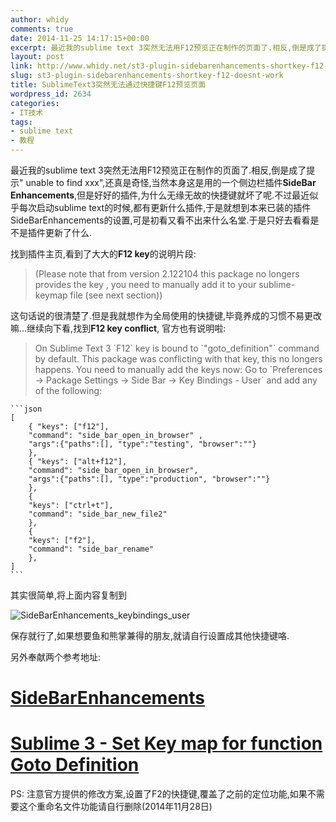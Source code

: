 ```yaml
---
author: whidy
comments: true
date: 2014-11-25 14:17:15+00:00
excerpt: 最近我的sublime text 3突然无法用F12预览正在制作的页面了.相反,倒是成了提示" unable to find xxx",还真是奇怪,当然本身这是用的一个侧边栏插件Side​Bar​Enhancements,但是好好的插件,为什么无缘无故的快捷键就坏了呢.
layout: post
link: http://www.whidy.net/st3-plugin-sidebarenhancements-shortkey-f12-doesnt-work.html
slug: st3-plugin-sidebarenhancements-shortkey-f12-doesnt-work
title: SublimeText3突然无法通过快捷键F12预览页面
wordpress_id: 2634
categories:
- IT技术
tags:
- sublime text
- 教程
---
```


最近我的sublime text 3突然无法用F12预览正在制作的页面了.相反,倒是成了提示" unable to find xxx",还真是奇怪,当然本身这是用的一个侧边栏插件**Side​Bar​Enhancements**,但是好好的插件,为什么无缘无故的快捷键就坏了呢.不过最近似乎每次启动sublime text的时候,都有更新什么插件,于是就想到本来已装的插件SideBarEnhancements的设置,可是初看又看不出来什么名堂.于是只好去看看是不是插件更新了什么.

找到插件主页,看到了大大的**F12 key**的说明片段:


<blockquote>(Please note that from version 2.122104 this package no longers provides the key , you need to manually add it to your sublime-keymap file (see next section))</blockquote>


这句话说的很清楚了.但是我就想作为全局使用的快捷键,毕竟养成的习惯不易更改嘛...继续向下看,找到**F12 key conflict**, 官方也有说明啦:


<blockquote>On Sublime Text 3 `F12` key is bound to `"goto_definition"` command by default. This package was conflicting with that key, this no longers happens. You need to manually add the keys now: Go to `Preferences -> Package Settings -> Side Bar -> Key Bindings - User` and add any of the following:</blockquote>



    
    ```json
    [
        { "keys": ["f12"],
        "command": "side_bar_open_in_browser" ,
        "args":{"paths":[], "type":"testing", "browser":""}
        },
        { "keys": ["alt+f12"],
        "command": "side_bar_open_in_browser",
        "args":{"paths":[], "type":"production", "browser":""}
        },
        {
        "keys": ["ctrl+t"],
        "command": "side_bar_new_file2"
        },
        {
        "keys": ["f2"],
        "command": "side_bar_rename"
        },
    ]
    ```


其实很简单,将上面内容复制到

![SideBarEnhancements_keybindings_user](http://www.whidy.net/wp-content/uploads/2014/11/SideBarEnhancements_key-400x278.jpg)

保存就行了,如果想要鱼和熊掌兼得的朋友,就请自行设置成其他快捷键咯.

另外奉献两个参考地址:


# [Side​Bar​Enhancements](https://sublime.wbond.net/packages/SideBarEnhancements)




# [Sublime 3 - Set Key map for function Goto Definition](http://stackoverflow.com/questions/16235706/sublime-3-set-key-map-for-function-goto-definition)


PS: 注意官方提供的修改方案,设置了F2的快捷键,覆盖了之前的定位功能,如果不需要这个重命名文件功能请自行删除(2014年11月28日)
